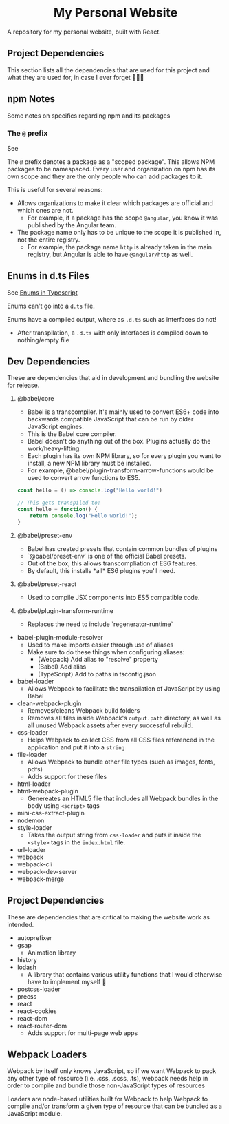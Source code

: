 <h1 style="text-align: center">My Personal Website</h1>

A repository for my personal website, built with React.

<h2>Project Dependencies</h2>

This section lists all the dependencies that are used for this project and what they are used for, in case I ever forget 🙇🏽‍♂️

## npm Notes
Some notes on specifics regarding npm and its packages

### The `@` prefix
See 

The `@` prefix denotes a package as a "scoped package". This allows NPM packages to be namespaced. Every user and organization on npm has its own scope and they are the only people who can add packages to it.

This is useful for several reasons:
- Allows organizations to make it clear which packages are official and which ones are not.
    - For example, if a package has the scope `@angular`, you know it was published by the Angular team.
- The package name only has to be unique to the scope it is published in, not the entire registry.
    - For example, the package name `http` is already taken in the main registry, but Angular is able to have `@angular/http` as well.


## Enums in d.ts Files
See [Enums in Typescript](https://stackoverflow.com/questions/62109542/enums-in-typescript-d-ts-file)

Enums can't go into a `d.ts` file.

Enums have a compiled output, where as `.d.ts` such as interfaces do not!
* After transpilation, a `.d.ts` with only interfaces is compiled down to nothing/empty file


## Dev Dependencies
These are dependencies that aid in development and bundling the website for release.

<ol>
<li>
    <p>@babel/core</p>
    <ul>
        <li>Babel is a transcompiler. It's mainly used to convert ES6+ code into backwards compatible JavaScript that can be run by older JavaScript engines.</li>
        <li>This is the Babel core compiler.</li>
        <li>Babel doesn't do anything out of the box. Plugins actually do the work/heavy-lifting.</li>
        <li>Each plugin has its own NPM library, so for every plugin you want to install, a new NPM library must be installed.</li>
        <li>For example, @babel/plugin-transform-arrow-functions would be used to convert arrow functions to ES5.</li>
    </ul>        
</li>

```javascript
const hello = () => console.log("Hello world!")

// This gets transpiled to:
const hello = function() {
    return console.log("Hello world!");
}
```

<li>
        <p>@babel/preset-env</p>
        <ul>
            <li>Babel has created presets that contain common bundles of plugins</li>
            <li>`@babel/preset-env` is one of the official Babel presets.</li>
            <li>Out of the box, this allows transcompliation of ES6 features.</li>
            <li>By default, this installs *all* ES6 plugins you'll need.</li>
        </ul>        
</li>

<li>
        <p>@babel/preset-react</p>
        <ul>
            <li>Used to compile JSX components into ES5 compatible code.</li>
        </ul>        
</li>

<li>
        <p>@babel/plugin-transform-runtime</p>
        <ul>
            <li>Replaces the need to include `regenerator-runtime`</li>
        </ul>        
</li>
</ol>


* babel-plugin-module-resolver
    - Used to make imports easier through use of aliases
    - Make sure to do these things when configuring aliases:
        - (Webpack) Add alias to "resolve" property
        - (Babel) Add alias
        - (TypeScript) Add to paths in tsconfig.json
* babel-loader
    - Allows Webpack to facilitate the transpilation of JavaScript by using Babel
* clean-webpack-plugin
    - Removes/cleans Webpack build folders
    - Removes all files inside Webpack's `output.path` directory, as well as all unused Webpack assets after every successful rebuild.
* css-loader
    - Helps Webpack to collect CSS from all CSS files referenced in the application and put it into a `string`
* file-loader
    - Allows Webpack to bundle other file types (such as images, fonts, pdfs)
    - Adds support for these files 
* html-loader
* html-webpack-plugin
    - Genereates an HTML5 file that includes all Webpack bundles in the body using `<script>` tags
* mini-css-extract-plugin
* nodemon
* style-loader
    - Takes the output string from `css-loader` and puts it inside the `<style>` tags in the `index.html` file.
* url-loader
* webpack
* webpack-cli
* webpack-dev-server
* webpack-merge


## Project Dependencies
These are dependencies that are critical to making the website work as intended.

* autoprefixer
* gsap
    - Animation library
* history
* lodash
    - A library that contains various utility functions that I would otherwise have to implement myself 🤪
* postcss-loader
* precss
* react
* react-cookies
* react-dom
* react-router-dom
    - Adds support for multi-page web apps


## Webpack Loaders
Webpack by itself only knows JavaScript, so if we want Webpack to pack any other type of resource (i.e. .css, .scss, .ts), webpack needs help in order to compile and bundle those non-JavaScript types of resources

Loaders are node-based utilities built for Webpack to help Webpack to compile and/or transform a given type of resource that can be bundled as a JavaScript module.